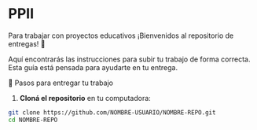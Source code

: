 # PPII
Para trabajar con proyectos educativos
¡Bienvenidos al repositorio de entregas! 🎉

Aquí encontrarás las instrucciones para subir tu trabajo de forma correcta. Esta guía está pensada para ayudarte en tu entrega.

📌 Pasos para entregar tu trabajo

1. **Cloná el repositorio** en tu computadora:

```bash
git clone https://github.com/NOMBRE-USUARIO/NOMBRE-REPO.git
cd NOMBRE-REPO
